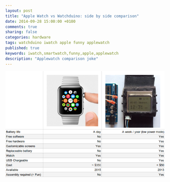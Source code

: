```yaml
---
layout: post
title: "Apple Watch vs Watchduino: side by side comparison"
date: 2014-09-28 15:00:00 +0100
comments: true
sharing: false
categories: hardware
tags: watchduino iwatch apple funny applewatch
published: true
keywords: iwatch,smartwatch,funny,apple,applewatch
description: "Applewatch comparison joke"
---
```


<img src="/images/posts/iwatch-vs-watchduino.png" />